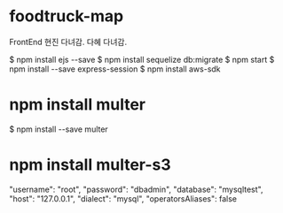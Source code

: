 # foodtruck-map

FrontEnd
현진
다녀감.
다혜
다녀감.

$ npm install ejs --save
$ npm install sequelize db:migrate
$ npm start
$ npm install --save express-session
$ npm install aws-sdk
# npm install multer
$ npm install --save multer
# npm install multer-s3
"username": "root",
"password": "dbadmin",
"database": "mysqltest",
"host": "127.0.0.1",
"dialect": "mysql",
"operatorsAliases": false
